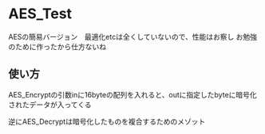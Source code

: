 # AES_Test

AESの簡易バージョン　最適化etcは全くしていないので、性能はお察し
お勉強のために作ったから仕方ないね

## 使い方

AES_Encryptの引数inに16byteの配列を入れると、outに指定したbyteに暗号化されたデータが入ってくる

逆にAES_Decryptは暗号化したものを複合するためのメゾット
